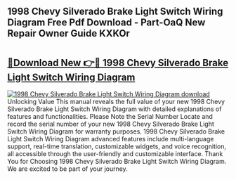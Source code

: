## 1998 Chevy Silverado Brake Light Switch Wiring Diagram Free Pdf Download - Part-OaQ New Repair Owner Guide KXKOr

# <h2><a href="http://dftb15o.blite.top/?on=1998+Chevy+Silverado+Brake+Light+Switch+Wiring+Diagram">🔗Download New 👉🔴 1998 Chevy Silverado Brake Light Switch Wiring Diagram</a></h2>

[![1998 Chevy Silverado Brake Light Switch Wiring Diagram download](https://i.imgur.com/lujVjoI.png)](http://dftb15o.blite.top/?on=1998+Chevy+Silverado+Brake+Light+Switch+Wiring+Diagram)
Unlocking Value This manual reveals the full value of your new 1998 Chevy Silverado Brake Light Switch Wiring Diagram with detailed explanations of features and functionalities. Please Note the Serial Number Locate and record the serial number of your new 1998 Chevy Silverado Brake Light Switch Wiring Diagram for warranty purposes. 1998 Chevy Silverado Brake Light Switch Wiring Diagram advanced features include multi-language support, real-time translation, customizable widgets, and voice recognition, all accessible through the user-friendly and customizable interface. Thank You for Choosing 1998 Chevy Silverado Brake Light Switch Wiring Diagram. We are excited to be part of your journey.
